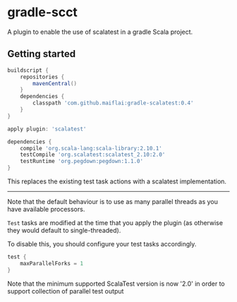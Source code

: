 gradle-scct
===========
A plugin to enable the use of scalatest in a gradle Scala project.

Getting started
---------------
```groovy
buildscript {
    repositories {
        mavenCentral()
    }
    dependencies {
        classpath 'com.github.maiflai:gradle-scalatest:0.4'
    }
}

apply plugin: 'scalatest'

dependencies {
    compile 'org.scala-lang:scala-library:2.10.1'
    testCompile 'org.scalatest:scalatest_2.10:2.0'
    testRuntime 'org.pegdown:pegdown:1.1.0'
}
```

This replaces the existing test task actions with a scalatest implementation.

---
Note that the default behaviour is to use as many parallel threads as you have available processors.

`Test` tasks are modified at the time that you apply the plugin (as otherwise they would default to single-threaded).

To disable this, you should configure your test tasks accordingly.

```groovy
test {
    maxParallelForks = 1
}
```

Note that the minimum supported ScalaTest version is now '2.0' in order to support collection of parallel test output
